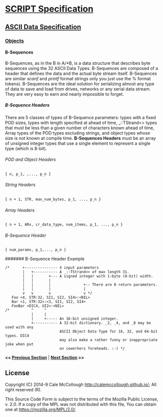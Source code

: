 # [SCRIPT Specification](../../readme.md)

## [ASCII Data Specification](../readme.md)

### [Objects](readme.md)

#### B-Sequences

B-Sequences, as in the B in A/*B, is a data structure that describes byte sequences using the 32 ASCII Data Types. B-Sequences are composed of a header that defines the data and the actual byte stream itself. B-Sequences are similar *scanf* and *printf* format strings only you just use the % format tokens). B-Sequences are the ideal solution for serializing almost any type of data to save and load from drives, networks or any serial data stream. They are very easy to earn and nearly impossible to forget.

##### B-Sequence Headers

There are 5 classes of types of B-Sequence parameters: types with a fixed POD sizes, types with length specified at ahead of time, _::TStrand<> types that must be less than a given number of characters known ahead of time, Array types of the POD types excluding strings, and object types whose size is not known at compile time. **B-Sequences Headers** must be an array of unsigned integer types that use a single element to represent a single type (which is 8-bit).

###### POD and Object Headers

```AsciiArt
{ n, p_1, ,..., p_n }
```

###### String Headers

```AsciiArt
{ n + 1, STR, max_num_bytes, p_1, ..., p_n }
```

###### Array Headers

```AsciiArt
{ n + 1, ARx, cr_data_type, num_items, p_1, ..., p_n }
```

###### B-Sequence Header

```AsciiArt
{ num_params, p_1,..., p_n }
```

####### B-Sequence Header Example

```Script2
/*      +--------------- 4 input parameters
        |   +----------- A _::TStrand<> of max length 31.
        |   |       +--- A signed integer with 1-byte (8-bit) width.
        |   |       |
        |   |       |               +-- There are 0 return parameters.
        |   |       |               |
        v   v       v               v */
   Foo <4, STR:32, SI1, SI2, SI4>:<NIL>
   Bar <1, STR:32>:<3, SI1, SI2, SI4>
   FooBar <DIC4, UI2>:<NIL>
/*          ^     ^
            |     |
            |     +----- An 16-bit unsigned integer.
            +----------- A 32-bit dictionary. _2, _4, and _8 may be used with any
                         ASCII Object Data Type for 16, 32, and 64-bit types. DIC4
                         may also make a rather funny or inappropriate joke when put
                         on coworkers foreheads. :-) */
```

**<< [Previous Section](.md)** | **[Next Section](.md) >>**

## License

Copyright (C) 2014-9 Cale McCollough <http://calemccollough.github.io/>; All right reserved (R).

This Source Code Form is subject to the terms of the Mozilla Public License, v. 2.0. If a copy of the MPL was not distributed with this file, You can obtain one at <https://mozilla.org/MPL/2.0/>.
